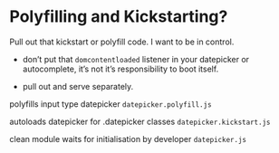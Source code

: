 # Polyfilling and Kickstarting?

Pull out that kickstart or polyfill code. I want to be in control.

- don’t put that `domcontentloaded` listener in your datepicker or autocomplete, it’s not it’s responsibility to boot itself.

- pull out and serve separately.

polyfills input type datepicker
`datepicker.polyfill.js`

autoloads datepicker for .datepicker classes
`datepicker.kickstart.js`

clean module waits for initialisation by developer
`datepicker.js`